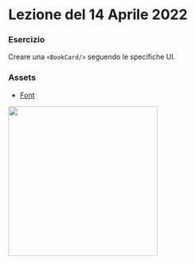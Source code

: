 # Lezione del 14 Aprile 2022

### Esercizio

Creare una `<BookCard/>` seguendo le specifiche UI.

### Assets

- [Font](https://fonts.google.com/specimen/Nunito)

 <img src="https://res.cloudinary.com/db46klhlo/image/upload/v1649936940/Group_1.png" width="300">
